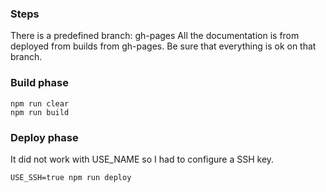### Steps

There is a predefined branch: gh-pages
All the documentation is from deployed from builds from gh-pages. Be sure that everything is ok on that branch.

### Build phase

```
npm run clear
npm run build
```

### Deploy phase

It did not work with USE_NAME so I had to configure a SSH key.

```
USE_SSH=true npm run deploy
```
